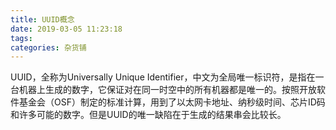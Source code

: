 ```yaml
---
title: UUID概念
date: 2019-03-05 11:23:18
tags:
categories: 杂货铺
---
```


UUID，全称为Universally Unique Identifier，中文为全局唯一标识符，是指在一台机器上生成的数字，它保证对在同一时空中的所有机器都是唯一的。按照开放软件基金会（OSF）制定的标准计算，用到了以太网卡地址、纳秒级时间、芯片ID码和许多可能的数字。但是UUID的唯一缺陷在于生成的结果串会比较长。
